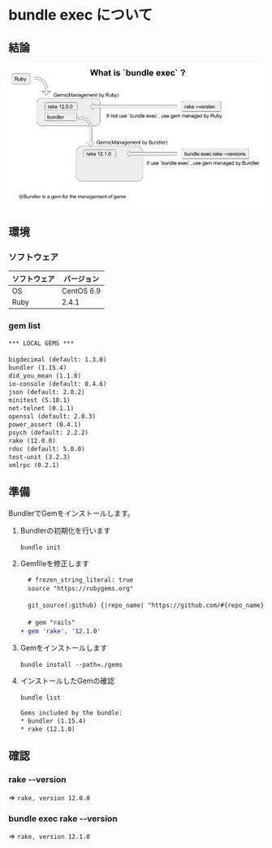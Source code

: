 # bundle exec について

## 結論

![What is bundle exec ?](https://github.com/WitStudy/TIL/blob/resources/ruby/bundle_execについて.png)

## 環境

### ソフトウェア

|ソフトウェア|バージョン|
|---|---|
|OS|CentOS 6.9|
|Ruby|2.4.1|

### gem list

```
*** LOCAL GEMS ***

bigdecimal (default: 1.3.0)
bundler (1.15.4)
did_you_mean (1.1.0)
io-console (default: 0.4.6)
json (default: 2.0.2)
minitest (5.10.1)
net-telnet (0.1.1)
openssl (default: 2.0.3)
power_assert (0.4.1)
psych (default: 2.2.2)
rake (12.0.0)
rdoc (default: 5.0.0)
test-unit (3.2.3)
xmlrpc (0.2.1)
```

## 準備

BundlerでGemをインストールします。

1. Bundlerの初期化を行います

    `bundle init`

1. Gemfileを修正します

    ```diff
      # frozen_string_literal: true
      source "https://rubygems.org"

      git_source(:github) {|repo_name| "https://github.com/#{repo_name}" }

      # gem "rails"
    + gem 'rake', '12.1.0'
    ```

1. Gemをインストールします

    `bundle install --path=./gems`

1. インストールしたGemの確認

    `bundle list`

    ```
    Gems included by the bundle:
    * bundler (1.15.4)
    * rake (12.1.0)
    ```

## 確認

### rake --version

  ⇒ `rake, version 12.0.0`

### bundle exec rake --version

  ⇒ `rake, version 12.1.0`
